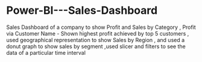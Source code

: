 # Power-BI---Sales-Dashboard
Sales Dashboard of a company to show Profit and Sales by Category , Profit via Customer Name - Shown highest profit achieved by top 5 customers , used geographical representation to show  Sales by Region , and used a donut graph to show sales by segment ,used slicer and filters to see the data of a particular time interval  
